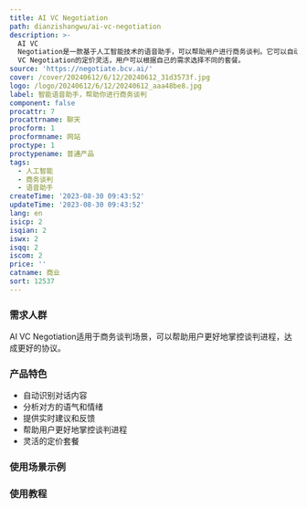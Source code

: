 ```yaml
---
title: AI VC Negotiation
path: dianzishangwu/ai-vc-negotiation
description: >-
  AI VC
  Negotiation是一款基于人工智能技术的语音助手，可以帮助用户进行商务谈判。它可以自动识别对话内容，分析对方的语气和情绪，提供实时建议和反馈，帮助用户更好地掌控谈判进程，达成更好的协议。AI
  VC Negotiation的定价灵活，用户可以根据自己的需求选择不同的套餐。
source: 'https://negotiate.bcv.ai/'
cover: /cover/20240612/6/12/20240612_31d3573f.jpg
logo: /logo/20240612/6/12/20240612_aaa48be8.jpg
label: 智能语音助手，帮助你进行商务谈判
component: false
procattr: 7
procattrname: 聊天
procform: 1
procformname: 网站
proctype: 1
proctypename: 普通产品
tags:
  - 人工智能
  - 商务谈判
  - 语音助手
createTime: '2023-08-30 09:43:52'
updateTime: '2023-08-30 09:43:52'
lang: en
isicp: 2
isqian: 2
iswx: 2
isqq: 2
iscom: 2
price: ''
catname: 商业
sort: 12537
---
```




### 需求人群
AI VC Negotiation适用于商务谈判场景，可以帮助用户更好地掌控谈判进程，达成更好的协议。

### 产品特色
- 自动识别对话内容
- 分析对方的语气和情绪
- 提供实时建议和反馈
- 帮助用户更好地掌控谈判进程
- 灵活的定价套餐

### 使用场景示例


### 使用教程


  
